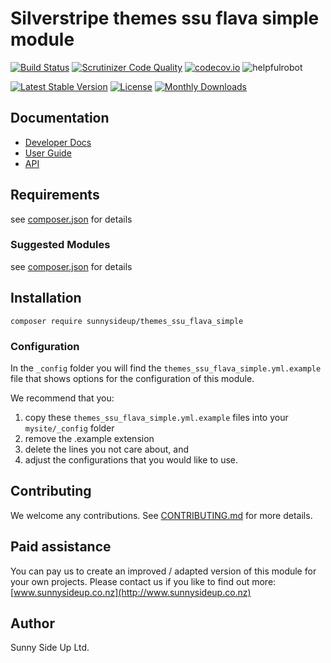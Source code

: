 # Silverstripe themes ssu flava simple module
[![Build Status](https://travis-ci.org/sunnysideup/silverstripe-themes_ssu_flava_simple.svg?branch=master)](https://travis-ci.org/sunnysideup/silverstripe-themes_ssu_flava_simple)
[![Scrutinizer Code Quality](https://scrutinizer-ci.com/g/sunnysideup/silverstripe-themes_ssu_flava_simple/badges/quality-score.png?b=master)](https://scrutinizer-ci.com/g/sunnysideup/silverstripe-themes_ssu_flava_simple/?branch=master)
[![codecov.io](https://codecov.io/github/sunnysideup/silverstripe-themes_ssu_flava_simple/coverage.svg?branch=master)](https://codecov.io/github/sunnysideup/silverstripe-themes_ssu_flava_simple?branch=master)
![helpfulrobot](https://helpfulrobot.io/sunnysideup/themes_ssu_flava_simple/badge)

[![Latest Stable Version](https://poser.pugx.org/sunnysideup/themes_ssu_flava_simple/version)](https://packagist.org/packages/sunnysideup/themes_ssu_flava_simple)
[![License](https://poser.pugx.org/sunnysideup/themes_ssu_flava_simple/license)](https://packagist.org/packages/sunnysideup/themes_ssu_flava_simple)
[![Monthly Downloads](https://poser.pugx.org/sunnysideup/themes_ssu_flava_simple/d/monthly)](https://packagist.org/packages/sunnysideup/themes_ssu_flava_simple)


## Documentation



 * [Developer Docs](docs/en/INDEX.md)
 * [User Guide](docs/en/userguide.md)
 * [API](http://ssmods.com/apis/themes_ssu_flava_simple/docs/en/api/)

## Requirements



see [composer.json](composer.json) for details

### Suggested Modules



see [composer.json](composer.json) for details


## Installation


```
composer require sunnysideup/themes_ssu_flava_simple
```

### Configuration



In the `_config` folder you will find the `themes_ssu_flava_simple.yml.example`
file that shows options for the configuration of this module.

We recommend that you:

  1. copy these `themes_ssu_flava_simple.yml.example` files into your
`mysite/_config` folder
  2. remove the .example extension
  3. delete the lines you not care about, and
  4. adjust the configurations that you would like to use.


## Contributing



We welcome any contributions. See [CONTRIBUTING.md](CONTRIBUTING.md) for more details.

## Paid assistance



You can pay us to create an improved / adapted version of this module for your own projects.  Please contact us if you like to find out more: [www.sunnysideup.co.nz](http://www.sunnysideup.co.nz)

## Author



Sunny Side Up Ltd.
